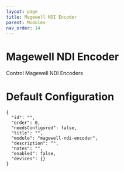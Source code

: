 ```yaml
---
layout: page
title: Magewell NDI Encoder
parent: Modules
nav_order: 14
---
```


# Magewell NDI Encoder

Control Magewell NDI Encoders

# Default Configuration

```
{
  "id": "",
  "order": 0,
  "needsConfigured": false,
  "title": "",
  "module": "magewell-ndi-encoder",
  "description": "",
  "notes": "",
  "enabled": false,
  "devices": {}
}
```            

